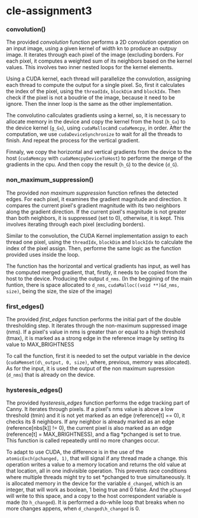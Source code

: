 # cle-assignment3

### convolution()

The provided _convolution_ function performs a 2D convolution operation on an input image, using a given kernel of width kn to produce an outpuy image. It iterates through each pixel of the image (excluding borders. For each pixel, it computes a weighted sum of its neighbors based on the kernel values. This involves two inner nested loops for the kernel elements. 

Using a CUDA kernel, each thread will parallelize the convulotion, assigning each thread to compute the output for a single pixel. So, first it calculates the index of the pixel, using the `threadIdx`, `blockDim` and `blockIdx`. Then check if the pixel is not a boudrie of the image, because it need to be ignore. Then the inner loop is the same as the other implementation.

The convolutino callculates gradients using a kernel, so, it is necessary to allocate memory in the device and copy the kernel from the host (`h_Gx`) to the device kernel (`g_Gx`), using `cudaMalloc`and `cudaMemcpy`, in order. After the computation, we use `cudaDeviceSynchronize` to wait for all the threads to finish. And repeat the process for the vertical gradient.

Finnaly, we copy the horizontal and vertical gradients from the device to the host (`cudaMemcpy` with `cudaMemcpyDeviceToHost`) to performe the merge of the gradients in the cpu. And then copy the result (`h_G`) to the device (`d_G`).

### non\_maximum\_suppression()

The provided _non maximum suppression_ function refines the detected edges. For each pixel, it examines the gradient magnitude and direction. It compares the current pixel's gradient magnitude with its two neighbors along the gradient direction. If the current pixel's magnitude is not greater than both neighbors, it is suppressed (set to 0), otherwise, it is kept. This involves iterating through each pixel (excluding borders).

Similar to the convolution, the CUDA Kernel implementation assign to each thread one pixel, using the `threadIdx`, `blockDim` and `blockIdx` to calculate the index of the pixel assign. Then, performe the same logic as the function provided uses inside the loop.

The function has the horizontal and vertical gradients has input, as well has the computed merged gradient, that, firstly, it needs to be copied from the host to the device. Producing the output `d_nms`. (In the beggining of the main funtion, there is space allocated to `d_nms`, `cudaMalloc((void **)&d_nms, size)`, being the size, the size of the image)

### first\_edges()

The provided _first\_edges_ function performs the initial part of the double thresholding step. It iterates through the non-maximum suppressed image (nms). If a pixel's value in nms is greater than or equal to a high threshold (tmax), it is marked as a strong edge in the reference image by setting its value to MAX_BRIGHTNESS

To call the function, first it is needed to set the output variable in the device (`cudaMemset(d\_output, 0, size)`, where, previous, memory was allocated). As for the input, it is used the output of the non maximum supression (`d_nms`) that is already on the device.

### hysteresis\_edges()

The provided _hysteresis\_edges_ function performs the edge tracking part of Canny. It iterates through pixels. If a pixel's nms value is above a low threshold (tmin) and it is not yet marked as an edge (reference[t] == 0), it checks its 8 neighbors. If any neighbor is already marked as an edge (reference[nbs[k]] != 0), the current pixel is also marked as an edge (reference[t] = MAX_BRIGHTNESS), and a flag *pchanged is set to true. This function is called repeatedly until no more changes occur.

To adapt to use CUDA, the difference is in the use of the `atomicExch(pchanged, 1)`, that will signal if any thread made a change. this operation writes a value to a memory location and returns the old value at that location, all in one indivisible operation. This prevents race conditions where multiple threads might try to set *pchanged to true simultaneously. It is allocated memory in the device for the variable `d_changed`, which is an integer, that will work as boolean, 1 being true and 0 false. And the `pChanged` will write to this space, and a copy to the host correspondent variable is made (to `h_changed`). It is performed a do-while loop that breaks when no more changes appens, when `d_changed\h_changed` is 0. 
